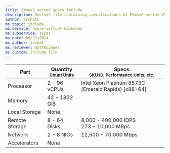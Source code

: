 ```yaml
---
title: FXmsv2 series specs include
description: Include file containing specifications of FXmsv2-series VM sizes.
author: archatC
ms.topic: include
ms.service: azure-virtual-machines
ms.subservice: sizes
ms.date: 08/29/2024
ms.author: archat
ms.reviewer: mattmcinnes
ms.custom: include file
---
```

| Part | Quantity <br><sup>Count Units | Specs <br><sup>SKU ID, Performance Units, etc.  |
|---|---|---|
| Processor      | 2 - 96 vCPUs       | Intel Xeon Platinum 8573C (Emerald Rapids) [x86-64]                   |
| Memory         | 42 - 1832 GiB          |                      |
| Local Storage  | None           |                    |
| Remote Storage | 8 - 64 Disks    | 8,000 - 400,000 IOPS <br>273 - 10,000 MBps |
| Network        | 2 - 8 NICs          | 12,500 - 70,000 Mbps              |
| Accelerators   | None              |                       |
